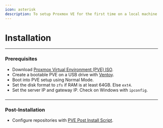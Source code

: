 ```yaml
---
icon: asterisk
description: To setup Proxmox VE for the first time on a local machine.
---
```


# Installation

***

### Prerequisites

* Download [Proxmox Virtual Environment (PVE) ISO](https://www.proxmox.com/en/downloads).
* Create a bootable PVE on a USB drive with [Ventoy](https://www.ventoy.net/en/download.html).
* Boot into PVE setup using Normal Mode.
* Set the disk format to `zfs` if RAM is at least 64GB.  Else `ext4`.
* Set the server IP and gateway IP. Check on Windows with `ipconfig`.

###

***

### Post-Installation

* Configure repositories with [PVE Post Install Script](https://tteck.github.io/Proxmox/#proxmox-ve-post-install).

